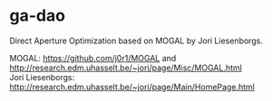 # ga-dao
Direct Aperture Optimization based on MOGAL by Jori Liesenborgs.

MOGAL: https://github.com/j0r1/MOGAL and http://research.edm.uhasselt.be/~jori/page/Misc/MOGAL.html  
Jori Liesenborgs: http://research.edm.uhasselt.be/~jori/page/Main/HomePage.html
